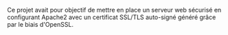Ce projet avait pour objectif de mettre en place un serveur web sécurisé en configurant Apache2 avec un certificat SSL/TLS auto-signé généré grâce par le biais d'OpenSSL.
